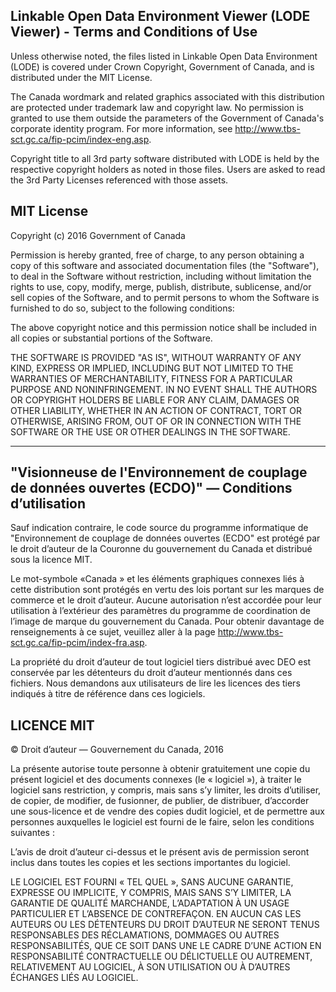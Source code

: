 ## Linkable Open Data Environment Viewer (LODE Viewer) - Terms and Conditions of Use

Unless otherwise noted, the files listed in Linkable Open Data Environment (LODE) 
is covered under Crown Copyright, Government of Canada, and is distributed under 
the MIT License.

The Canada wordmark and related graphics associated with
this distribution are protected under trademark law and copyright law. No
permission is granted to use them outside the parameters of the Government of
Canada's corporate identity program. For more information, see
http://www.tbs-sct.gc.ca/fip-pcim/index-eng.asp.

Copyright title to all 3rd party software distributed with LODE is held by 
the respective copyright holders as noted in those files. Users are asked to 
read the 3rd Party Licenses referenced with those assets.

## MIT License

Copyright (c) 2016 Government of Canada

Permission is hereby granted, free of charge, to any person
obtaining a copy of this software and associated documentation files (the
"Software"), to deal in the Software without restriction, including
without limitation the rights to use, copy, modify, merge, publish, distribute,
sublicense, and/or sell copies of the Software, and to permit persons to whom
the Software is furnished to do so, subject to the following conditions:

The above copyright notice and this permission notice shall
be included in all copies or substantial portions of the Software.

THE SOFTWARE IS PROVIDED "AS IS", WITHOUT WARRANTY
OF ANY KIND, EXPRESS OR IMPLIED, INCLUDING BUT NOT LIMITED TO THE WARRANTIES OF
MERCHANTABILITY, FITNESS FOR A PARTICULAR PURPOSE AND NONINFRINGEMENT. IN NO
EVENT SHALL THE AUTHORS OR COPYRIGHT HOLDERS BE LIABLE FOR ANY CLAIM, DAMAGES
OR OTHER LIABILITY, WHETHER IN AN ACTION OF CONTRACT, TORT OR OTHERWISE,
ARISING FROM, OUT OF OR IN CONNECTION WITH THE SOFTWARE OR THE USE OR OTHER
DEALINGS IN THE SOFTWARE.

--------------------------------------------------------------------------------------------------------------------------------------

##  "Visionneuse de l'Environnement de couplage de données ouvertes (ECDO)" — Conditions d’utilisation

Sauf indication contraire, le code source du programme informatique de "Environnement de couplage de données ouvertes (ECDO" est protégé par le droit d’auteur de la Couronne du gouvernement du Canada et distribué sous la licence MIT.

Le mot-symbole «Canada » et les éléments graphiques connexes liés à cette distribution sont protégés en vertu des lois portant sur les marques de commerce et le droit d’auteur. Aucune autorisation n’est accordée pour leur utilisation à l’extérieur des paramètres du programme de coordination de l’image de marque du gouvernement du Canada. Pour obtenir davantage de renseignements à ce sujet, veuillez aller à la page http://www.tbs-sct.gc.ca/fip-pcim/index-fra.asp.

La propriété du droit d’auteur de tout logiciel tiers distribué avec DEO est conservée par les détenteurs du droit d’auteur mentionnés dans ces fichiers. Nous demandons aux utilisateurs de lire les licences des tiers indiqués à titre de référence dans ces logiciels.

## LICENCE MIT

© Droit d’auteur
— Gouvernement du Canada, 2016

La présente autorise toute personne à obtenir gratuitement une copie du présent logiciel et
des documents connexes (le « logiciel »), à traiter le logiciel sans
restriction, y compris, mais sans s’y limiter, les droits d’utiliser, de
copier, de modifier, de fusionner, de publier, de distribuer, d’accorder une
sous-licence et de vendre des copies dudit logiciel, et de permettre aux
personnes auxquelles le logiciel est fourni de le faire, selon les conditions
suivantes :

L’avis de droit
d’auteur ci-dessus et le présent avis de permission seront inclus dans toutes
les copies et les sections importantes du logiciel.

LE LOGICIEL EST
FOURNI « TEL QUEL », SANS AUCUNE GARANTIE, EXPRESSE OU IMPLICITE, Y COMPRIS,
MAIS SANS S’Y LIMITER, LA GARANTIE DE QUALITÉ MARCHANDE, L’ADAPTATION À UN
USAGE PARTICULIER ET L’ABSENCE DE CONTREFAÇON. EN AUCUN CAS LES AUTEURS OU LES
DÉTENTEURS DU DROIT D’AUTEUR NE SERONT TENUS RESPONSABLES DES RÉCLAMATIONS,
DOMMAGES OU AUTRES RESPONSABILITÉS, QUE CE SOIT DANS UNE LE CADRE D’UNE ACTION EN
RESPONSABILITÉ CONTRACTUELLE OU DÉLICTUELLE OU AUTREMENT, RELATIVEMENT AU
LOGICIEL, À SON UTILISATION OU À D’AUTRES ÉCHANGES LIÉS AU LOGICIEL.
